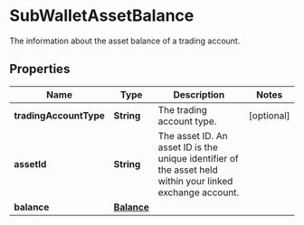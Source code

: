 

# SubWalletAssetBalance

The information about the asset balance of a trading account.

## Properties

| Name | Type | Description | Notes |
|------------ | ------------- | ------------- | -------------|
|**tradingAccountType** | **String** | The trading account type. |  [optional] |
|**assetId** | **String** | The asset ID. An asset ID is the unique identifier of the asset held within your linked exchange account. |  |
|**balance** | [**Balance**](Balance.md) |  |  |



